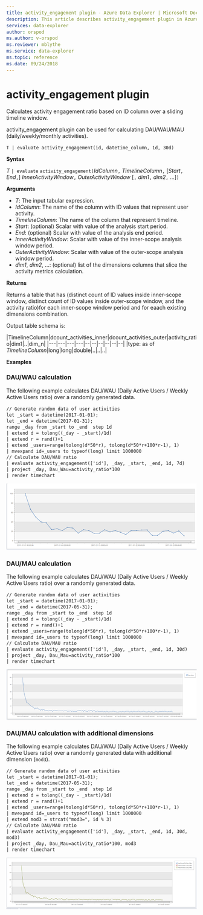```yaml
---
title: activity_engagement plugin - Azure Data Explorer | Microsoft Docs
description: This article describes activity_engagement plugin in Azure Data Explorer.
services: data-explorer
author: orspod
ms.author: v-orspod
ms.reviewer: mblythe
ms.service: data-explorer
ms.topic: reference
ms.date: 09/24/2018
---
```

# activity_engagement plugin

Calculates activity engagement ratio based on ID column over a sliding timeline window.

activity_engagement plugin can be used for calculating DAU/WAU/MAU (daily/weekly/monthly activities).

```kusto
T | evaluate activity_engagement(id, datetime_column, 1d, 30d)
```

**Syntax**

*T* `| evaluate` `activity_engagement(`*IdColumn*`,` *TimelineColumn*`,` [*Start*`,` *End*`,`] *InnerActivityWindow*`,` *OuterActivityWindow* [`,` *dim1*`,` *dim2*`,` ...]`)`

**Arguments**

* *T*: The input tabular expression.
* *IdColumn*: The name of the column with ID values that represent user activity. 
* *TimelineColumn*: The name of the column that represent timeline.
* *Start*: (optional) Scalar with value of the analysis start period.
* *End*: (optional) Scalar with value of the analysis end period.
* *InnerActivityWindow*: Scalar with value of the inner-scope analysis window period.
* *OuterActivityWindow*: Scalar with value of the outer-scope analysis window period.
* *dim1*, *dim2*, ...: (optional) list of the dimensions columns that slice the activity metrics calculation.

**Returns**

Returns a table that has (distinct count of ID values inside inner-scope window, distinct count of ID values inside outer-scope window, and the activity ratio)for each inner-scope window period and for eaach existing dimensions combination.

Output table schema is:

|TimelineColumn|dcount_activities_inner|dcount_activities_outer|activity_ratio|dim1|..|dim_n|
|---|---|---|---|--|--|--|--|--|--|
|type: as of *TimelineColumn*|long|long|double|..|..|..|


**Examples**

### DAU/WAU calculation

The following example calculates DAU/WAU (Daily Active Users / Weekly Active Users ratio) over a randomly generated data.

```kusto
// Generate random data of user activities
let _start = datetime(2017-01-01);
let _end = datetime(2017-01-31);
range _day from _start to _end  step 1d
| extend d = tolong((_day - _start)/1d)
| extend r = rand()+1
| extend _users=range(tolong(d*50*r), tolong(d*50*r+100*r-1), 1) 
| mvexpand id=_users to typeof(long) limit 1000000
// Calculate DAU/WAU ratio
| evaluate activity_engagement(['id'], _day, _start, _end, 1d, 7d)
| project _day, Dau_Wau=activity_ratio*100 
| render timechart 
```

![alt text](./images/queries/activity-engagement-dau-wau.png "activity-engagement-dau-wau")

### DAU/MAU calculation

The following example calculates DAU/WAU (Daily Active Users / Weekly Active Users ratio) over a randomly generated data.

```kusto
// Generate random data of user activities
let _start = datetime(2017-01-01);
let _end = datetime(2017-05-31);
range _day from _start to _end  step 1d
| extend d = tolong((_day - _start)/1d)
| extend r = rand()+1
| extend _users=range(tolong(d*50*r), tolong(d*50*r+100*r-1), 1) 
| mvexpand id=_users to typeof(long) limit 1000000
// Calculate DAU/MAU ratio
| evaluate activity_engagement(['id'], _day, _start, _end, 1d, 30d)
| project _day, Dau_Mau=activity_ratio*100 
| render timechart 
```

![alt text](./images/queries/activity-engagement-dau-mau.png "activity-engagement-dau-mau")

### DAU/MAU calculation with additional dimensions

The following example calculates DAU/WAU (Daily Active Users / Weekly Active Users ratio) over a randomly generated data with additional dimension (`mod3`).

```kusto
// Generate random data of user activities
let _start = datetime(2017-01-01);
let _end = datetime(2017-05-31);
range _day from _start to _end  step 1d
| extend d = tolong((_day - _start)/1d)
| extend r = rand()+1
| extend _users=range(tolong(d*50*r), tolong(d*50*r+100*r-1), 1) 
| mvexpand id=_users to typeof(long) limit 1000000
| extend mod3 = strcat("mod3=", id % 3)
// Calculate DAU/MAU ratio
| evaluate activity_engagement(['id'], _day, _start, _end, 1d, 30d, mod3)
| project _day, Dau_Mau=activity_ratio*100, mod3 
| render timechart 
```

![alt text](./images/queries/activity-engagement-dau-mau-mod3.png "activity-engagement-dau-mau-mod3")